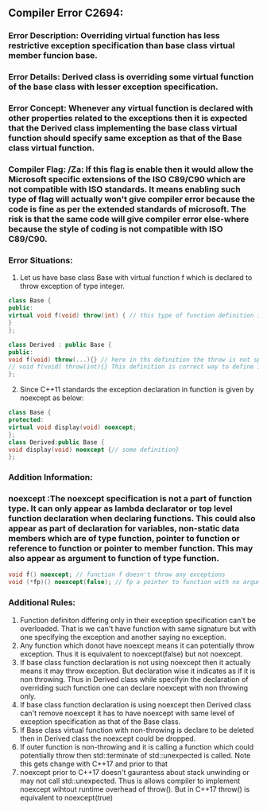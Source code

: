 ## Compiler Error C2694:
### Error Description: Overriding virtual function has less restrictive exception specification than base class virtual member funcion base. 
### Error Details: Derived class is overriding some virtual function of the base class with lesser exception specification. 
### Error Concept: Whenever any virtual function is declared with other properties related to the exceptions then it is expected that the Derived class implementing the base class virtual function should specify same exception as that of the Base class virtual function.
### Compiler Flag: /Za: If this flag is enable then it would allow the Microsoft specific extensions of the ISO C89/C90 which are not compatible with ISO standards. It means enabling such type of flag will actually won't give compiler error because the code is fine as per the extended standards of microsoft. The risk is that the same code will give compiler error else-where because the style of coding is not compatible with ISO C89/C90.
### Error Situations: 
  1. Let us have base class Base with virtual function f which is declared to throw exception of type integer.
   
```cpp
class Base {
public:
virtual void f(void) throw(int) { // this type of function definition is telling the compiler that this function could throw error of type integer.
}
}; 

class Derived : public Base {
public:
void f(void) throw(...){} // here in ths definition the throw is not specifying the exception type. Thus compiler will emit error here.
// void f(void) throw(int){} This definition is correct way to define in base class
};
```
 2. Since C++11 standards the exception declaration in function is given by noexcept as below:
   ```cpp
class Base {
protected:
virtual void display(void) noexcept;
};
class Derived:public Base {
void display(void) noexcept {// some definition}
};
```
### Addition Information: 
### noexcept :The noexcept specification is not a part of function type. It can only appear as lambda declarator or top level function declaration when declaring functions. This could also appear as part of declaration for variables, non-static data members which are of type function, pointer to function or reference to function or pointer to member function. This may also appear as argument to function of type function.
```cpp
void f() noexcept; // function f doesn't throw any exceptions
void (*fp)() noexcept(false); // fp a pointer to function with no arguments is actually specifying that the function pointed by this function pointer can throw exception.
```
### Additional Rules:
1. Function definiton differing only in their exception specification can't be overloaded. That is we can't have function with same signature but with one specifying the exception and another saying no exception. 
2. Any function which donot have noexcept means it can potentially throw exception. Thus it is equivalent to noexcept(false) but not noexcept.
3. If base class function declaration is not using noexcept then it actually means it may throw exception. But declaration wise it indicates as if it is non throwing. Thus in Derived class while specifyin the declaration of overriding such function one can declare noexcept with non throwing only.
4. If base class function declaration is using noexcept then Derived class can't remove noexcept it has to have noexcept with same level of exception specification as that of the Base class. 
5. If Base class virtual function with non-throwing is declare to be deleted then in Derived class the noexcept could be dropped.
6. If outer function is non-throwing and it is calling a function which could potentially throw then std::terminate of std::unexpected is called. Note this gets change with C++17 and prior to that
7. noexcept prior to C++17 doesn't gaurantess about stack unwinding or may not call std::unexpected. Thus is allows compiler to implement noexcept wihtout runtime overhead of throw(). But in C++17 throw() is equivalent to noexcept(true)
